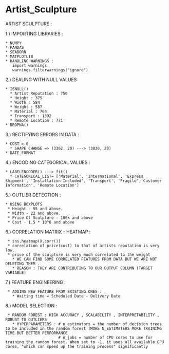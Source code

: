 # Artist_Sculpture
ARTIST SCULPTURE :

1.) IMPORTING LIBRARIES :
    
    * NUMPY 
    * PANDAS
    * SEABORN
    * MATPLOTLIB
    * HANDLING WARNINGS :
       import warnings
       warnings.filterwarnings("ignore")

2.) DEALING WITH NULL VALUES

    * ISNULL()
      * Artist Reputation : 750
      * Height : 375
      * Width : 584
      * Weight : 587
      * Material : 764
      * Transport : 1392
      * Remote Location : 771
    * DROPNA()

3.) RECTIFYING ERRORS IN DATA :
 
    * COST > 0
      * SHAPE CHANGE => (3362, 20) ---> (3030, 20)
    * DATE_FORMAT

4.) ENCODING CATEGORICAL VALUES :

    * LABELENCODER() ---> fit()
      * CATEGORICAL_LIST= ['Material', 'International', 'Express Shipment', 'Installation Included', 'Transport', 'Fragile','Customer Information', 'Remote Location']


5.) OUTLIER DETECTION :

    * USING BOXPLOTS
     * Height - 55 and above.
     * Width - 22 and above.
     * Price Of Sculpture - 100k and above
     * Cost - 1.5 * 10^6 and above

6.) CORRELATION MATRIX - HEATMAP :

     * sns.heatmap(X.corr())
     * correlation of price(cost) to that of artists reputation is very low.
     * price of the sculpture is very much correlated to the weight
       * WE CAN FIND SOME CORRELATED FEATURES FROM DATA BUT WE ARE NOT DELETING THEM .
       * REASON : THEY ARE CONTRIBUTING TO OUR OUTPUT COLUMN (TARGET VARIABLE)

7.) FEATURE ENGINEERING :

     * ADDING NEW FEATURE FROM EXISTING ONES :
       * Waiting time = Scheduled Date - Delivery Date

8.) MODEL SELECTION :

     * RANDOM FOREST : HIGH ACCURACY , SCALABILITY , INTERPRETABILITY , ROBUST TO OUTLIERS
       * HYPERPARAMETERS : # n_estimators = the number of decision trees to be included in the random forest (MORE N_ESTIMATERS MORE TRAINIMG TIME BUT BETTER PERFORMANCE
                           # n_jobs = number of CPU cores to use for training the random forest. When set to -1, it uses all available CPU cores, "which can speed up the training process" significantly

